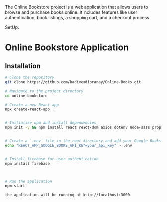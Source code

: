 The Online Bookstore project is a web application that allows users to browse and purchase books online. It includes features like user authentication, book listings, a shopping cart, and a checkout process.

SetUp:
# Online Bookstore Application

## Installation

```bash
# Clone the repository
git clone https://github.com/kadivendipranay/Online-Books.git

# Navigate to the project directory
cd online-bookstore

# Create a new React app
npx create-react-app .


# Initialize npm and install dependencies
npm init -y && npm install react react-dom axios dotenv node-sass prop-types


# Create a `.env` file in the root directory and add your Google Books API key:
echo "REACT_APP_GOOGLE_BOOKS_API_KEY=your_api_key" > .env


# Install firebase for user authentication
npm install firebase



# Run the application
npm start

the application will be running at http://localhost:3000.
